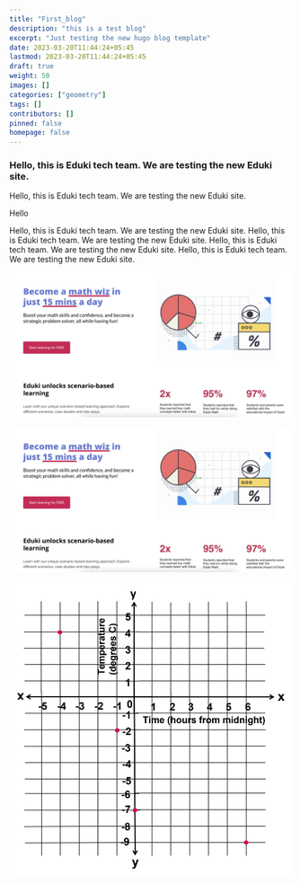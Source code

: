 ```yaml
---
title: "First_blog"
description: "this is a test blog"
excerpt: "Just testing the new hugo blog template"
date: 2023-03-20T11:44:24+05:45
lastmod: 2023-03-20T11:44:24+05:45
draft: true
weight: 50
images: []
categories: ["geometry"]
tags: []
contributors: []
pinned: false
homepage: false
---
```


### Hello, **this** is Eduki tech team. We are testing the new Eduki site. 
Hello, this is Eduki tech team. We are testing the new Eduki site. 

Hello 




Hello, this is Eduki tech team. We are testing the new Eduki site. 
Hello, this is Eduki tech team. We are testing the new Eduki site. 
Hello, this is Eduki tech team. We are testing the new Eduki site. 
Hello, this is Eduki tech team. We are testing the new Eduki site. 

![Image](eduki-sample-pic.png "Testing Images")

![Image](eduki-sample-pic.png "Testing Images")

![Image](N23.png "Graph")


